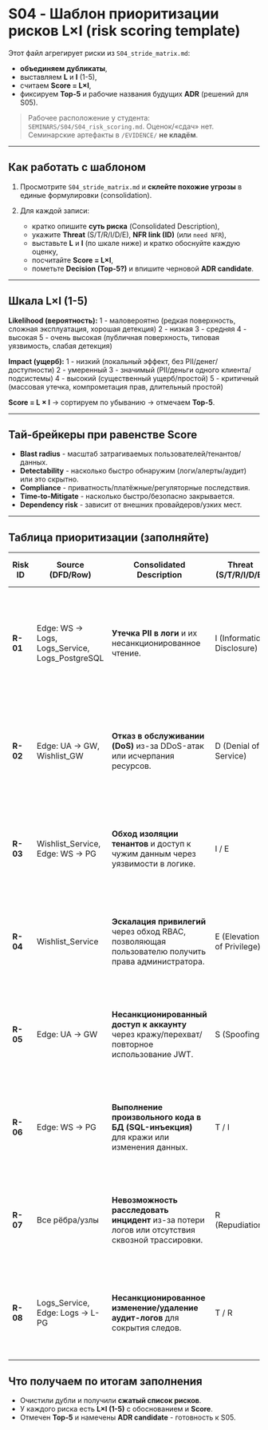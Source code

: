 # S04 - Шаблон приоритизации рисков L×I (risk scoring template)

Этот файл агрегирует риски из `S04_stride_matrix.md`:

- **объединяем дубликаты**,
- выставляем **L** и **I** (1-5),
- считаем **Score = L×I**,
- фиксируем **Top-5** и рабочие названия будущих **ADR** (решений для S05).

> Рабочее расположение у студента: `SEMINARS/S04/S04_risk_scoring.md`.
> Оценок/«сдач» нет. Семинарские артефакты в `/EVIDENCE/` **не кладём**.

---

## Как работать с шаблоном

1. Просмотрите `S04_stride_matrix.md` и **склейте похожие угрозы** в единые формулировки (consolidation).
2. Для каждой записи:

   - кратко опишите **суть риска** (Consolidated Description),
   - укажите **Threat** (S/T/R/I/D/E), **NFR link (ID)** (или `need NFR`),
   - выставьте **L** и **I** (по шкале ниже) и кратко обоснуйте каждую оценку,
   - посчитайте **Score = L×I**,
   - пометьте **Decision (Top-5?)** и впишите черновой **ADR candidate**.

---

## Шкала L×I (1-5)

**Likelihood (вероятность):**
1 - маловероятно (редкая поверхность, сложная эксплуатация, хорошая детекция)
2 - низкая
3 - средняя
4 - высокая
5 - очень высокая (публичная поверхность, типовая уязвимость, слабая детекция)

**Impact (ущерб):**
1 - низкий (локальный эффект, без PII/денег/доступности)
2 - умеренный
3 - значимый (PII/деньги одного клиента/подсистемы)
4 - высокий (существенный ущерб/простой)
5 - критичный (массовая утечка, компрометация прав, длительный простой)

**Score = L × I** -> сортируем по убыванию -> отмечаем **Top-5**.

---

## Тай-брейкеры при равенстве Score

- **Blast radius** - масштаб затрагиваемых пользователей/тенантов/данных.
- **Detectability** - насколько быстро обнаружим (логи/алерты/аудит) или это скрытно.
- **Compliance** - приватность/платёжные/регуляторные последствия.
- **Time-to-Mitigate** - насколько быстро/безопасно закрывается.
- **Dependency risk** - зависит от внешних провайдеров/узких мест.

---

## Таблица приоритизации (заполняйте)

| Risk ID  | Source (DFD/Row)                                | Consolidated Description                                                                           | Threat (S/T/R/I/D/E)       | NFR link (ID)    | L (1-5) | Rationale-L                                                                                                   | I (1-5) | Rationale-I                                                                                                           | **Score (=L×I)** | Decision (Top-5?) | ADR candidate                                 |
| -------- | ----------------------------------------------- | -------------------------------------------------------------------------------------------------- | -------------------------- | ---------------- | ------: | ------------------------------------------------------------------------------------------------------------- | ------: | --------------------------------------------------------------------------------------------------------------------- | ---------------: | ----------------- | --------------------------------------------- |
| **R-01** | Edge: WS -> Logs, Logs_Service, Logs_PostgreSQL | **Утечка PII в логи** и их несанкционированное чтение.                                             | I (Information Disclosure) | NFR-007          |       4 | Очень распространенная ошибка — логирование целых объектов для отладки, что случайно захватывает PII.         |       4 | Нарушение GDPR/законов о приватности. Высокий репутационный ущерб и возможные штрафы. Затрагивает всех пользователей. |           **16** | **Top-1**         | PII Masking and Anonymization in Logs         |
| **R-02** | Edge: UA -> GW, Wishlist_GW                     | **Отказ в обслуживании (DoS)** из-за DDoS-атак или исчерпания ресурсов.                            | D (Denial of Service)      | NFR-001, NFR-002 |       4 | Публичные API — постоянная цель для автоматизированных атак и ботнетов. Вероятность атаки высока.             |       4 | Полный или частичный простой сервиса, затрагивающий всех клиентов. Прямые финансовые и репутационные потери.          |           **16** | **Top-2**         | Rate Limiting & Autoscaling Strategy          |
| **R-03** | Wishlist_Service, Edge: WS -> PG                | **Обход изоляции тенантов** и доступ к чужим данным через уязвимости в логике.                     | I / E                      | NFR-005, NFR-010 |       3 | Классическая уязвимость в multi-tenant системах (IDOR, отсутствие `WHERE tenant_id`). Легко допустить ошибку. |       5 | Критическое нарушение: компрометация данных всех клиентов. Полная потеря доверия, массовая утечка данных.             |           **15** | **Top-3**         | Tenant Isolation via Row-Level Security (RLS) |
| **R-04** | Wishlist_Service                                | **Эскалация привилегий** через обход RBAC, позволяющая пользователю получить права администратора. | E (Elevation of Privilege) | NFR-005, NFR-006 |       3 | Требует знания бизнес-логики, но ошибки в проверках прав являются частым явлением в сложных системах.         |       5 | Полная компрометация системы. Злоумышленник может управлять всеми данными и пользователями.                           |           **15** | **Top-4**         | Centralized RBAC Enforcement Policy           |
| **R-05** | Edge: UA -> GW                                  | **Несанкционированный доступ к аккаунту** через кражу/перехват/повторное использование JWT.        | S (Spoofing)               | NFR-009          |       4 | Фишинг, вредоносное ПО на стороне клиента, перехват токена в незащищенных сетях — частые сценарии.            |       3 | Ущерб ограничен одним пользователем, но включает кражу его PII и возможность действий от его имени.                   |           **12** | **Top-5**         | JWT Lifecycle and Security Policy             |
| **R-06** | Edge: WS -> PG                                  | **Выполнение произвольного кода в БД (SQL-инъекция)** для кражи или изменения данных.              | T / I                      | NFR-010          |       2 | Современные ORM значительно снижают риск, но он все еще существует при использовании raw SQL-запросов.        |       5 | Потенциальная компрометация всей базы данных, включая данные всех тенантов; возможность удаления данных.              |           **10** |                   | Secure DB Access Policy (ORM only)            |
| **R-07** | Все рёбра/узлы                                  | **Невозможность расследовать инцидент** из-за потери логов или отсутствия сквозной трассировки.    | R (Repudiation)            | NFR-004, NFR-008 |       3 | Сбои в системе логирования или ошибки в конфигурации могут легко привести к потере данных для аудита.         |       3 | Затрудняет расследование, но не наносит прямого ущерба пользователям. Влияет на compliance и внутренние процессы.     |            **9** |                   | Resilient Auditing and Tracing                |
| **R-08** | Logs_Service, Edge: Logs -> L-PG                | **Несанкционированное изменение/удаление аудит-логов** для сокрытия следов.                        | T / R                      | NFR-008          |       2 | Требует доступа к системе логов, что маловероятно для внешнего актора, но возможно для инсайдера.             |       4 | Подрыв доверия к системе аудита. Критично для прохождения compliance-проверок и расследования инцидентов.             |            **8** |                   | Immutable Log Storage (WORM)                  |

## Что получаем по итогам заполнения

- Очистили дубли и получили **сжатый список рисков**.
- У каждого риска есть **L×I (1-5)** с обоснованием и **Score**.
- Отмечен **Top-5** и намечены **ADR candidate** - готовность к S05.
